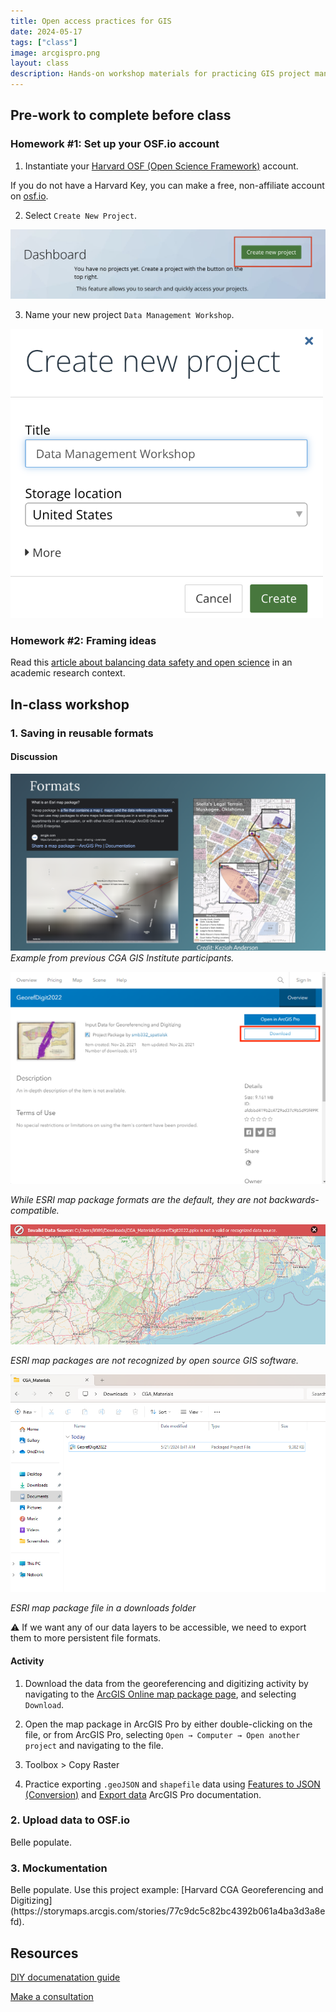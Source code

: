 ```yaml
---
title: Open access practices for GIS
date: 2024-05-17
tags: ["class"]
image: arcgispro.png
layout: class
description: Hands-on workshop materials for practicing GIS project management consistent with open access publishing
---
```


## Pre-work to complete before class

### Homework #1: Set up your OSF.io account
1. Instantiate your [Harvard OSF (Open Science Framework)](https://library.harvard.edu/services-tools/open-science-framework) account.

<div class="alert-info">
  If you do not have a Harvard Key, you can make a free, non-affiliate account on <a href="https://osf.io/">osf.io</a>.
</div>

2. Select `Create New Project`.

![Create a new project in OSF](../../../media/osf-new-proj.png)

3. Name your new project `Data Management Workshop`.

<img src="../../../media/osf-proj-name.png" alt="Name a new project in OSF" style="max-width:500px;">


### Homework #2: Framing ideas

Read this [article about balancing data safety and open science](https://mapping.share.library.harvard.edu/posts/potterbusch/) in an academic research context.


## In-class workshop

### 1. Saving in reusable formats

#### Discussion

![Keziah's project](../../../media/map-package.png)
_Example from previous CGA GIS Institute participants._


<div class="alert-success">
<img src='../../../media/ppkg.png' alt="Tutorial materials in ArcGIS Online">
<p><em>While ESRI map package formats are the default, they are not backwards-compatible.</em></p>
<img src='../../../media/noppkg.png' alt="Map package fails in QGIS">
<p><em>ESRI map packages are not recognized by open source GIS software.</em></p>
</div>

<div class="alert-success">
<img src='../../../media/file-expl-arc.png' alt="Tutorial materials in file exporer">
<p><em>ESRI map package file in a downloads folder</em></p>
</div>

<div class="alert-danger">
<p>⚠️ If we want any of our data layers to be accessible, we need to export them to more persistent file formats. </p>
</div>




#### Activity 

1. Download the data from the georeferencing and digitizing activity by navigating to the [ArcGIS Online map package page](https://www.arcgis.com/home/item.html?id=afdbbd419b2c4729ad37c9b5d95f4990), and selecting `Download`.

2. Open the map package in ArcGIS Pro by either double-clicking on the file, or from ArcGIS Pro, selecting `Open → Computer → Open another project` and navigating to the file.

3. Toolbox > Copy Raster

1. Practice exporting `.geoJSON` and `shapefile` data using [Features to JSON (Conversion)](https://pro.arcgis.com/en/pro-app/latest/tool-reference/conversion/features-to-json.htm) and [Export data](https://pro.arcgis.com/en/pro-app/latest/help/data/geodatabases/overview/export-data.htm#:~:text=To%20export%20a%20shapefile%2C%20you,click%20the%20shapefile%2C%20select%20Export.) ArcGIS Pro documentation.


### 2. Upload data to OSF.io

<div class="alert-danger">
  Belle populate.
</div>

### 3. Mockumentation

<div class="alert-danger">
  Belle populate.
  Use this project example: [Harvard CGA Georeferencing and Digitizing](https://storymaps.arcgis.com/stories/77c9dc5c82bc4392b061a4ba3d3a8efd).
</div>

## Resources
[DIY documenatation guide](https://mapping.share.library.harvard.edu/resources/researchers-handbook/prompts/)

[Make a consultation](https://library.harvard.edu/staff/belle-lipton)



